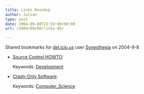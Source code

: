 ```yaml
---
title: Links Roundup
author: Julian
type: post
date: 2004-09-08T22:59:00+00:00
url: /2004/09/08/links-85/

---
```

Shared bookmarks for [del.icio.us][1] user  [Synesthesia][2] on 2004-9-8

  * [Source Control HOWTO][3]:
   
    Keywords: [Development][4]
  * [Crash-Only Software][5]:
   
    Keywords: [Computer_Science][6]

 [1]: https://del.icio.us/
 [2]: https://del.icio.us/synesthesia
 [3]: https://software.ericsink.com/scm/index.html "https://software.ericsink.com/scm/index.html"
 [4]: https://del.icio.us/synesthesia/Development
 [5]: https://www.stanford.edu/~candea/papers/crashonly/crashonly.html "https://www.stanford.edu/~candea/papers/crashonly/crashonly.html"
 [6]: https://del.icio.us/synesthesia/Computer_Science